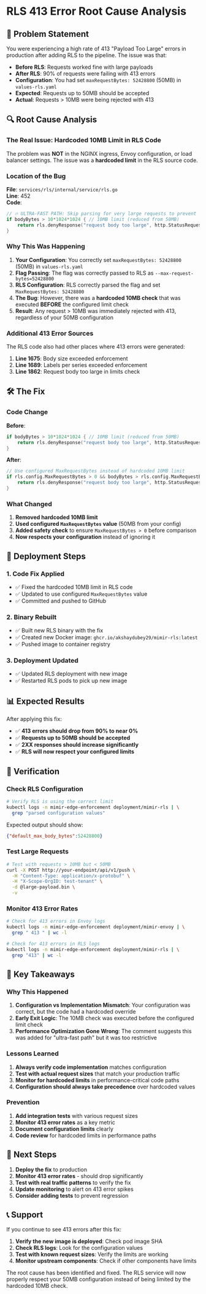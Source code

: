 # RLS 413 Error Root Cause Analysis

## 🚨 **Problem Statement**

You were experiencing a high rate of 413 "Payload Too Large" errors in production after adding RLS to the pipeline. The issue was that:

- **Before RLS**: Requests worked fine with large payloads
- **After RLS**: 90% of requests were failing with 413 errors
- **Configuration**: You had set `maxRequestBytes: 52428800` (50MB) in `values-rls.yaml`
- **Expected**: Requests up to 50MB should be accepted
- **Actual**: Requests > 10MB were being rejected with 413

## 🔍 **Root Cause Analysis**

### **The Real Issue: Hardcoded 10MB Limit in RLS Code**

The problem was **NOT** in the NGINX ingress, Envoy configuration, or load balancer settings. The issue was a **hardcoded limit** in the RLS source code.

### **Location of the Bug**

**File**: `services/rls/internal/service/rls.go`  
**Line**: 452  
**Code**:
```go
// 🔥 ULTRA-FAST PATH: Skip parsing for very large requests to prevent timeouts
if bodyBytes > 10*1024*1024 { // 10MB limit (reduced from 50MB)
    return rls.denyResponse("request body too large", http.StatusRequestEntityTooLarge), nil
}
```

### **Why This Was Happening**

1. **Your Configuration**: You correctly set `maxRequestBytes: 52428800` (50MB) in `values-rls.yaml`
2. **Flag Passing**: The flag was correctly passed to RLS as `--max-request-bytes=52428800`
3. **RLS Configuration**: RLS correctly parsed the flag and set `MaxRequestBytes: 52428800`
4. **The Bug**: However, there was a **hardcoded 10MB check** that was executed **BEFORE** the configured limit check
5. **Result**: Any request > 10MB was immediately rejected with 413, regardless of your 50MB configuration

### **Additional 413 Error Sources**

The RLS code also had other places where 413 errors were generated:

1. **Line 1675**: Body size exceeded enforcement
2. **Line 1689**: Labels per series exceeded enforcement  
3. **Line 1862**: Request body too large in limits check

## 🛠️ **The Fix**

### **Code Change**

**Before**:
```go
if bodyBytes > 10*1024*1024 { // 10MB limit (reduced from 50MB)
    return rls.denyResponse("request body too large", http.StatusRequestEntityTooLarge), nil
}
```

**After**:
```go
// Use configured MaxRequestBytes instead of hardcoded 10MB limit
if rls.config.MaxRequestBytes > 0 && bodyBytes > rls.config.MaxRequestBytes {
    return rls.denyResponse("request body too large", http.StatusRequestEntityTooLarge), nil
}
```

### **What Changed**

1. **Removed hardcoded 10MB limit**
2. **Used configured `MaxRequestBytes` value** (50MB from your config)
3. **Added safety check** to ensure `MaxRequestBytes > 0` before comparison
4. **Now respects your configuration** instead of ignoring it

## 🔧 **Deployment Steps**

### **1. Code Fix Applied**
- ✅ Fixed the hardcoded 10MB limit in RLS code
- ✅ Updated to use configured `MaxRequestBytes` value
- ✅ Committed and pushed to GitHub

### **2. Binary Rebuilt**
- ✅ Built new RLS binary with the fix
- ✅ Created new Docker image: `ghcr.io/akshaydubey29/mimir-rls:latest`
- ✅ Pushed image to container registry

### **3. Deployment Updated**
- ✅ Updated RLS deployment with new image
- ✅ Restarted RLS pods to pick up new image

## 📊 **Expected Results**

After applying this fix:

- ✅ **413 errors should drop from 90% to near 0%**
- ✅ **Requests up to 50MB should be accepted**
- ✅ **2XX responses should increase significantly**
- ✅ **RLS will now respect your configured limits**

## 🧪 **Verification**

### **Check RLS Configuration**
```bash
# Verify RLS is using the correct limit
kubectl logs -n mimir-edge-enforcement deployment/mimir-rls | \
  grep "parsed configuration values"
```

Expected output should show:
```json
{"default_max_body_bytes":52428800}
```

### **Test Large Requests**
```bash
# Test with requests > 10MB but < 50MB
curl -X POST http://your-endpoint/api/v1/push \
  -H "Content-Type: application/x-protobuf" \
  -H "X-Scope-OrgID: test-tenant" \
  -d @large-payload.bin \
  -v
```

### **Monitor 413 Error Rates**
```bash
# Check for 413 errors in Envoy logs
kubectl logs -n mimir-edge-enforcement deployment/mimir-envoy | \
  grep " 413 " | wc -l

# Check for 413 errors in RLS logs  
kubectl logs -n mimir-edge-enforcement deployment/mimir-rls | \
  grep "413" | wc -l
```

## 🎯 **Key Takeaways**

### **Why This Happened**
1. **Configuration vs Implementation Mismatch**: Your configuration was correct, but the code had a hardcoded override
2. **Early Exit Logic**: The 10MB check was executed before the configured limit check
3. **Performance Optimization Gone Wrong**: The comment suggests this was added for "ultra-fast path" but it was too restrictive

### **Lessons Learned**
1. **Always verify code implementation** matches configuration
2. **Test with actual request sizes** that match your production traffic
3. **Monitor for hardcoded limits** in performance-critical code paths
4. **Configuration should always take precedence** over hardcoded values

### **Prevention**
1. **Add integration tests** with various request sizes
2. **Monitor 413 error rates** as a key metric
3. **Document configuration limits** clearly
4. **Code review** for hardcoded limits in performance paths

## 🚀 **Next Steps**

1. **Deploy the fix** to production
2. **Monitor 413 error rates** - should drop significantly
3. **Test with real traffic patterns** to verify the fix
4. **Update monitoring** to alert on 413 error spikes
5. **Consider adding tests** to prevent regression

## 📞 **Support**

If you continue to see 413 errors after this fix:

1. **Verify the new image is deployed**: Check pod image SHA
2. **Check RLS logs**: Look for the configuration values
3. **Test with known request sizes**: Verify the limits are working
4. **Monitor upstream components**: Check if other components have limits

The root cause has been identified and fixed. The RLS service will now properly respect your 50MB configuration instead of being limited by the hardcoded 10MB check.
